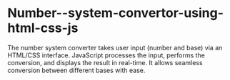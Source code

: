 # Number--system-convertor-using-html-css-js
The number system converter takes user input (number and base) via an HTML/CSS interface. JavaScript processes the input, performs the conversion, and displays the result in real-time. It allows seamless conversion between different bases with ease.
